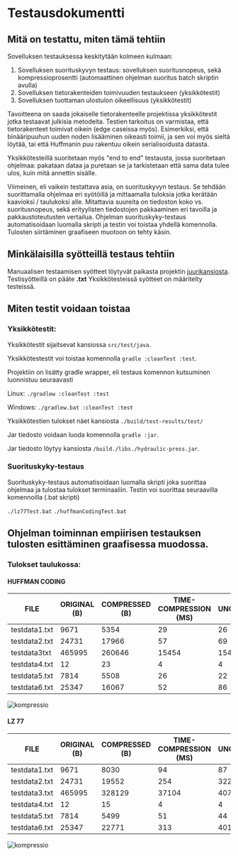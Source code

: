 # Testausdokumentti

## Mitä on testattu, miten tämä tehtiin
Sovelluksen testauksessa keskitytään kolmeen kulmaan: 

1. Sovelluksen suorituskyvyn testaus: sovelluksen suoritusnopeus, sekä kompressioprosentti  (automaattinen ohjelman suoritus batch skriptin avulla)
2. Sovelluksen tietorakenteiden toimivuuden testaukseen (yksikkötestit)
3. Sovelluksen tuottaman ulostulon oikeellisuus (yksikkötestit)

Tavoitteena on saada jokaiselle tietorakenteelle projektissa yksikkötestit jotka testaavat julkisia metodeita. Testien tarkoitus on varmistaa, että tietorakenteet toimivat oikein (edge caseissa myös). Esimerkiksi, että binääripuuhun uuden noden lisääminen oikeasti toimii, ja sen voi myös sieltä löytää, tai että Huffmanin puu rakentuu oikein serialisoidusta datasta.

Yksikkötesteillä suoritetaan myös "end to end" testausta, jossa suoritetaan ohjelmaa: pakataan dataa ja puretaan se ja tarkistetaan että sama data tulee ulos, kuin mitä annettin sisälle.

Viimeinen, eli vaikein testattava asia, on suorituskyvyn testaus. Se tehdään suorittamalla ohjelmaa eri syötöillä ja mittaamalla tuloksia jotka kerätään kaavioksi / taulukoksi alle. Mitattavia suureita on tiedoston koko vs. suoritusnopeus, sekä erityylisten tiedostojen pakkaaminen eri tavoilla ja pakkaustoteutusten vertailua. Ohjelman suorituskyky-testaus automatisoidaan luomalla skripti ja testin voi toistaa yhdellä komennolla. Tulosten siirtäminen graafiseen muotoon on tehty käsin.

## Minkälaisilla syötteillä testaus tehtiin

Manuaalisen testaamisen syötteet löytyvät paikasta projektin [juurikansiosta](https://github.com/Zudoku/hydraulic-press/tree/master/hydraulic-press). Testisyötteillä on pääte **.txt**  Yksikkötesteissä syötteet on määritelty testeissä.

## Miten testit voidaan toistaa
### Yksikkötestit:
Yksikkötestit sijaitsevat kansiossa `src/test/java`.

Yksikkötestestit voi toistaa komennolla `gradle :cleanTest :test`.

Projektiin on lisätty gradle wrapper, eli testaus komennon kutsuminen luonnistuu seuraavasti

Linux: 
```./gradlew :cleanTest :test```

Windows:
```./gradlew.bat :cleanTest :test```


Yksikkötestien tulokset näet kansiosta `./build/test-results/test/`

Jar tiedosto voidaan luoda komennolla `gradle :jar`.

Jar tiedosto löytyy kansiosta  `/build./libs./hydraulic-press.jar`.

### Suorituskyky-testaus

Suorituskyky-testaus automatisoidaan luomalla skripti joka suorittaa ohjelmaa ja tulostaa tulokset terminaaliin.
Testin voi suorittaa seuraavilla komennoilla (.bat skripti)

```./lz77Test.bat```
```./huffmanCodingTest.bat```

## Ohjelman toiminnan empiirisen testauksen tulosten esittäminen graafisessa muodossa.


### Tulokset taulukossa:

#### HUFFMAN CODING

| FILE | ORIGINAL (B) | COMPRESSED (B) | TIME-COMPRESSION (MS) | TIME-UNCOMPRESSION (MS) |
|------|----------|------------|------------------|--------------------|
|   testdata1.txt  |   9671   |    5354    |        29        |         26         |
|   testdata2.txt  |   24731  |    17966   |        57        |         69         |
|   testdata3txt  |  465995  |   260646   |       15454      |        15454       |
|   testdata4.txt  |    12    |     23     |         4        |          4         |
|   testdata5.txt  |   7814   |    5508    |        26        |         22         |
|   testdata6.txt  |   25347  |    16067   |        52        |         86         |

![kompressio](/dokumentaatio/huffman.png "Kompressio huffman coding")

#### LZ 77

| FILE | ORIGINAL (B) | COMPRESSED (B) | TIME-COMPRESSION (MS) | TIME-UNCOMPRESSION (MS) |
|------|----------|------------|------------------|--------------------|
|   testdata1.txt  |   9671   |    8030    |        94        |         87         |
|   testdata2.txt  |   24731  |    19552   |        254       |         322        |
|   testdata3.txt  |  465995  |   328129   |       37104      |        40749       |
|   testdata4.txt  |    12    |     15     |         4        |          4         |
|   testdata5.txt  |   7814   |    5499    |        51        |         44         |
|   testdata6.txt  |   25347  |    22771   |        313       |         401        |

![kompressio](/dokumentaatio/lz77.png "Kompressio lz77")

